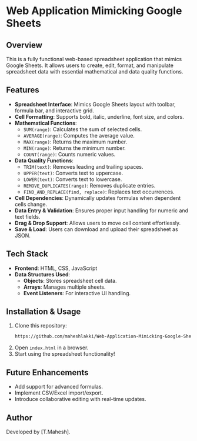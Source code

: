 # Web Application Mimicking Google Sheets

## Overview
This is a fully functional web-based spreadsheet application that mimics Google Sheets. It allows users to create, edit, format, and manipulate spreadsheet data with essential mathematical and data quality functions.

## Features
- **Spreadsheet Interface**: Mimics Google Sheets layout with toolbar, formula bar, and interactive grid.
- **Cell Formatting**: Supports bold, italic, underline, font size, and colors.
- **Mathematical Functions**:
  - `SUM(range)`: Calculates the sum of selected cells.
  - `AVERAGE(range)`: Computes the average value.
  - `MAX(range)`: Returns the maximum number.
  - `MIN(range)`: Returns the minimum number.
  - `COUNT(range)`: Counts numeric values.
- **Data Quality Functions**:
  - `TRIM(text)`: Removes leading and trailing spaces.
  - `UPPER(text)`: Converts text to uppercase.
  - `LOWER(text)`: Converts text to lowercase.
  - `REMOVE_DUPLICATES(range)`: Removes duplicate entries.
  - `FIND_AND_REPLACE(find, replace)`: Replaces text occurrences.
- **Cell Dependencies**: Dynamically updates formulas when dependent cells change.
- **Data Entry & Validation**: Ensures proper input handling for numeric and text fields.
- **Drag & Drop Support**: Allows users to move cell content effortlessly.
- **Save & Load**: Users can download and upload their spreadsheet as JSON.

## Tech Stack
- **Frontend**: HTML, CSS, JavaScript
- **Data Structures Used**:
  - **Objects**: Stores spreadsheet cell data.
  - **Arrays**: Manages multiple sheets.
  - **Event Listeners**: For interactive UI handling.

## Installation & Usage
1. Clone this repository:
   ```bash
   https://github.com/maheshlakki/Web-Application-Mimicking-Google-Sheets-
   ```
2. Open `index.html` in a browser.
3. Start using the spreadsheet functionality!

## Future Enhancements
- Add support for advanced formulas.
- Implement CSV/Excel import/export.
- Introduce collaborative editing with real-time updates.

## Author
Developed by [T.Mahesh].
